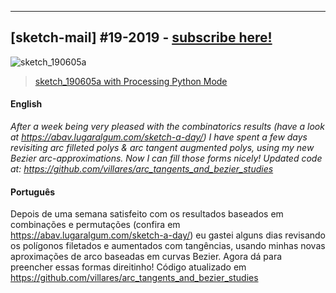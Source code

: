 ---

## [sketch-mail] #19-2019 - [subscribe here!](/sketch-mail)

![sketch_190605a](https://raw.githubusercontent.com/villares/sketch-a-day/master/2019/sketch_190605a/sketch_19005a.gif)

> [sketch_190605a with Processing Python Mode](https://github.com/villares/sketch-a-day/tree/master/2019/sketch_190605a)

#### English

*After a week being very pleased with the combinatorics results (have a look at https://abav.lugaralgum.com/sketch-a-day/) I have spent a few days revisiting arc filleted polys & arc tangent augmented polys, using my new Bezier arc-approximations. Now I can fill those forms nicely! Updated code at: https://github.com/villares/arc_tangents_and_bezier_studies*

#### Português

Depois de uma semana satisfeito com os resultados baseados em combinações e permutações (confira em https://abav.lugaralgum.com/sketch-a-day/) eu gastei alguns dias revisando os polígonos filetados e aumentados com tangências, usando minhas novas aproximações de arco baseadas em curvas Bezier. Agora dá para preencher essas formas direitinho! Código atualizado em https://github.com/villares/arc_tangents_and_bezier_studies
